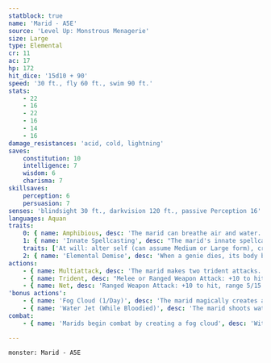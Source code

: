 ```yaml
---
statblock: true
name: 'Marid - A5E'
source: 'Level Up: Monstrous Menagerie'
size: Large
type: Elemental
cr: 11
ac: 17
hp: 172
hit_dice: '15d10 + 90'
speed: '30 ft., fly 60 ft., swim 90 ft.'
stats:
    - 22
    - 16
    - 22
    - 16
    - 14
    - 16
damage_resistances: 'acid, cold, lightning'
saves:
    constitution: 10
    intelligence: 7
    wisdom: 6
    charisma: 7
skillsaves:
    perception: 6
    persuasion: 7
senses: 'blindsight 30 ft., darkvision 120 ft., passive Perception 16'
languages: Aquan
traits:
    0: { name: Amphibious, desc: 'The marid can breathe air and water.' }
    1: { name: 'Innate Spellcasting', desc: "The marid's innate spellcasting ability is Charisma (spell save DC 15). It can innately cast the following spells, requiring no material components:" }
    traits: ['At will: alter self (can assume Medium or Large form), create or destroy water, detect magic, purify food and drink', '3/day each: control water, creation, tongues, water breathing, water walk', '1/day each: conjure elemental (water elemental only), plane shift (to Elemental Plane of Water only)']
    2: { name: 'Elemental Demise', desc: 'When a genie dies, its body becomes a mote of elemental energy. This mote might take the form of a glowing chunk of earth, a shard of crystallized air, or an ever-burning ember.' }
actions:
    - { name: Multiattack, desc: 'The marid makes two trident attacks. One of these can be replaced with a net attack.' }
    - { name: Trident, desc: "Melee or Ranged Weapon Attack: +10 to hit, reach 10 ft. or range 20/60 ft., one target. Hit: 13 (2d6 + 6) piercing damage plus 5 (1d10) lightning damage. If thrown, the trident returns to the marid's hand." }
    - { name: Net, desc: 'Ranged Weapon Attack: +10 to hit, range 5/15 ft., one target. Hit: A Large, Medium, or Small target is restrained until it is freed. A creature can use its action to make a DC 18 Strength check, freeing itself or another creature within its reach on a success. The net is an object with AC 10, 20 hit points, vulnerability to slashing damage, and immunity to bludgeoning, poison, and psychic damage.' }
'bonus actions':
    - { name: 'Fog Cloud (1/Day)', desc: 'The marid magically creates a heavily obscured area of fog (or, if underwater, inky water) in a 30-foot radius around a point it can see within 60 feet. The fog spreads around corners and can be dispersed by a moderate wind or current (at least 10 miles per hour). Otherwise, it disperses after 10 minutes. The marid can see through this fog.' }
    - { name: 'Water Jet (While Bloodied)', desc: 'The marid shoots water in a 5-foot-wide, 60-foot-long jet. Each creature in the area makes a DC 18 Dexterity saving throw. On a failure, a target takes 21 (6d6) bludgeoning damage and is pushed 20 feet away from the marid, to a maximum of 60 feet away, and knocked prone. On a success, a target takes half damage.' }
combat:
    - { name: 'Marids begin combat by creating a fog cloud', desc: 'Within this cloud, they have a tactical advantage against blinded foes, and will attack with their trident and water jet. When forced to fight outside their fog cloud, marids use their flight and swim speed to stay away from slower melee opponents, and use Water Jet to push away creatures who are too close. They may use their net to restrain a foe and concentrate their attacks on that foe. Marids flee once bloodied, unless they have an overpowering reason to stand their ground.' }

---
```

```statblock
monster: Marid - A5E
```
